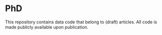 # PhD
This repository contains data code that belong to (draft) articles. All code is made publicly available upon publication.
